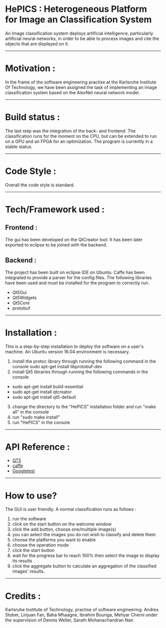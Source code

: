 # HePICS : Heterogeneous Platform for Image an Classification System
An Image classification system deploys artificial intelligence, particularly artificial neural networks, in order to be able to process images and cite the objects that are displayed on it.

___________________________________________________________________
# Motivation :
In the frame of the software engineering practise at the Karlsruhe Institute Of Technology, we have been assigned the task of implementing an image classification system based on the AlexNet neural network model.

___________________________________________________________________
# Build status :
The last step was the integration of the back- and frontend. The classification runs for the moment on the CPU, but can be extended to run on a GPU and an FPGA for an optimization.
The program is currently in a stable status.

___________________________________________________________________
# Code Style :
Overall the code style is standard.

___________________________________________________________________
# Tech/Framework used :
## Frontend : 
The gui has been developed on the QtCreator tool. It has been later exported to eclipse to be joined with the backend.
## Backend : 
The project has been built on eclipse IDE on Ubuntu.
Caffe has been integrated to provide a parser for the config files.
The following libraries have been used and must be installed for the program to correctly run.
- Qt5Gui
- Qt5Widgets
- Qt5Core
- protobuf

___________________________________________________________________
# Installation :
This is a step-by-step installation to deploy the software on a user's machine.
An Ubuntu version 16.04 environment is necessary.
1. install the protoc library through running the following command in the console
sudo apt-get install libprotobuf-dev
2. install Qt5 libraries through running the following commands in the console
- sudo apt-get install build-essential
- sudo apt-get install qtcreator
- sudo apt-get install qt5-default
3. change the directory to the "HePICS" installation folder and run "make all" in the console
4. run "sudo make install"
5. run "HePICS" in the console
___________________________________________________________________
# API Reference :
- [QT5](https://doc.qt.io/qt-5/classes.html)
- [caffe](http://caffe.berkeleyvision.org/)
- [Googletest](https://github.com/google/googletest)

___________________________________________________________________
# How to use?
The GUI is user friendly. A normal classification runs as follows :
1. run the software
2. click on the start button on the welcome window
3. click the add button, choose one/multiple image(s)
4. you can select the images you do not wish to classify and delete them
5. choose the platforms you want to enable
6. choose the operation mode
7. click the start button
8. wait for the progress bar to reach 100% then select the image to display its results
9. click the aggregate button to calculate an aggregation of the classified images' results.

___________________________________________________________________
# Credits :
Karlsruhe Institute of Technology, practise of software engineering.
Andres Stober, Linjuan Fan, Baha Mhaagne, Ibrahim Bouriga, Mehyar Cherni
under the supervision of Dennis Weller, Sarath Mohanachandran Nair.
